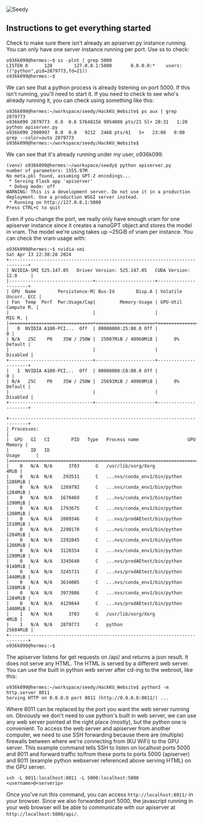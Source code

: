 ![Seedy](https://github.com/o-krussow/seedy/assets/123573986/69bbebd3-5183-4e34-982a-d42f3ecf5ce3)

## Instructions to get everything started
Check to make sure there isn't already an apiserver.py instance running. You can only have one server instance running per port. Use ss to check:
```
o936k099@hermes:~$ ss -plnt | grep 5000
LISTEN 0      128        127.0.0.1:5000       0.0.0.0:*    users:(("python",pid=2879773,fd=21))
o936k099@hermes:~$
```
We can see that a python process is already listening on port 5000. If this isn't running, you'll need to start it.
If you need to check to see who's already running it, you can check using something like this:
```
o936k099@hermes:~/workspace/seedy/HackKU_Website$ ps aux | grep 2879773
o936k099 2879773  0.8  0.6 57648156 9954008 pts/21 Sl+ 20:31   1:20 python apiserver.py
o936k099 2900997  0.0  0.0   9212  2468 pts/41   S+   23:00   0:00 grep --color=auto 2879773
o936k099@hermes:~/workspace/seedy/HackKU_Website$
```
We can see that it's already running under my user, o936k099.
```
(venv) o936k099@hermes:~/workspace/seedy$ python apiserver.py
number of parameters: 1555.97M
No meta.pkl found, assuming GPT-2 encodings...
 * Serving Flask app 'apiserver'
 * Debug mode: off
WARNING: This is a development server. Do not use it in a production deployment. Use a production WSGI server instead.
 * Running on http://127.0.0.1:5000
Press CTRL+C to quit
```
Even if you change the port, we really only have enough vram for one apiserver instance since it creates a nanoGPT object and stores the model in vram. The model we're using takes up ~25GiB of vram per instance. You can check the vram usage with:
```
o936k099@hermes:~$ nvidia-smi
Sat Apr 13 22:38:28 2024
+-----------------------------------------------------------------------------+
| NVIDIA-SMI 525.147.05   Driver Version: 525.147.05   CUDA Version: 12.0     |
|-------------------------------+----------------------+----------------------+
| GPU  Name        Persistence-M| Bus-Id        Disp.A | Volatile Uncorr. ECC |
| Fan  Temp  Perf  Pwr:Usage/Cap|         Memory-Usage | GPU-Util  Compute M. |
|                               |                      |               MIG M. |
|===============================+======================+======================|
|   0  NVIDIA A100-PCI...  Off  | 00000000:25:00.0 Off |                    0 |
| N/A   25C    P0    35W / 250W |  25087MiB / 40960MiB |      0%      Default |
|                               |                      |             Disabled |
+-------------------------------+----------------------+----------------------+
|   1  NVIDIA A100-PCI...  Off  | 00000000:C8:00.0 Off |                    0 |
| N/A   25C    P0    35W / 250W |  25691MiB / 40960MiB |      0%      Default |
|                               |                      |             Disabled |
+-------------------------------+----------------------+----------------------+

+-----------------------------------------------------------------------------+
| Processes:                                                                  |
|  GPU   GI   CI        PID   Type   Process name                  GPU Memory |
|        ID   ID                                                   Usage      |
|=============================================================================|
|    0   N/A  N/A      3703      G   /usr/lib/xorg/Xorg                  4MiB |
|    0   N/A  N/A    293531      C   ...nvs/conda_env1/bin/python     1286MiB |
|    0   N/A  N/A   1269792      C   ...nvs/conda_env1/bin/python     1284MiB |
|    0   N/A  N/A   1670469      C   ...nvs/conda_env1/bin/python     1290MiB |
|    0   N/A  N/A   1793675      C   ...nvs/conda_env1/bin/python     1288MiB |
|    0   N/A  N/A   2089346      C   ...nvs/prodAEtest/bin/python     1510MiB |
|    0   N/A  N/A   2290178      C   ...nvs/conda_env1/bin/python     1284MiB |
|    0   N/A  N/A   2292845      C   ...nvs/conda_env1/bin/python     1286MiB |
|    0   N/A  N/A   3128354      C   ...nvs/conda_env1/bin/python     1290MiB |
|    0   N/A  N/A   3245640      C   ...nvs/prodAEtest/bin/python     9148MiB |
|    0   N/A  N/A   3245731      C   ...nvs/prodAEtest/bin/python     1440MiB |
|    0   N/A  N/A   3634005      C   ...nvs/conda_env1/bin/python     1288MiB |
|    0   N/A  N/A   3973986      C   ...nvs/conda_env1/bin/python     1284MiB |
|    0   N/A  N/A   4129844      C   ...nvs/prodAEtest/bin/python     1400MiB |
|    1   N/A  N/A      3703      G   /usr/lib/xorg/Xorg                  4MiB |
|    1   N/A  N/A   2879773      C   python                          25684MiB |
+-----------------------------------------------------------------------------+
o936k099@hermes:~$
```
The apiserver listens for get requests on /api/ and returns a json result. It does not serve any HTML. The HTML is served by a different web server. You can use the built in python web server after cd-ing to the webroot, like this:
```
o936k099@hermes:~/workspace/seedy/HackKU_Website$ python3 -m http.server 8011
Serving HTTP on 0.0.0.0 port 8011 (http://0.0.0.0:8011/) ...
```
Where 8011 can be replaced by the port you want the web server running on. Obviously we don't need to use python's built in web server, we can use any web server pointed at the right place (mostly), but the python one is convenient.
To access the web server and apiserver from another computer, we need to use SSH forwarding because there are (multiple) firewalls between where we're connecting from (KU WiFi) to the GPU server. This example command tells SSH to listen on localhost ports 5000 and 8011 and forward traffic to/from these ports to ports 5000 (apiserver) and 8011 (example python webserver referenced above serving HTML) on the GPU server.

```ssh -L 8011:localhost:8011 -L 5000:localhost:5000 <username>@<serverip>```

Once you've run this command, you can access ```http://localhost:8011/``` in your browser. Since we also forwarded port 5000, the javascript running in your web browser will be able to communicate with our apiserver at ```http://localhost:5000/api/```.
